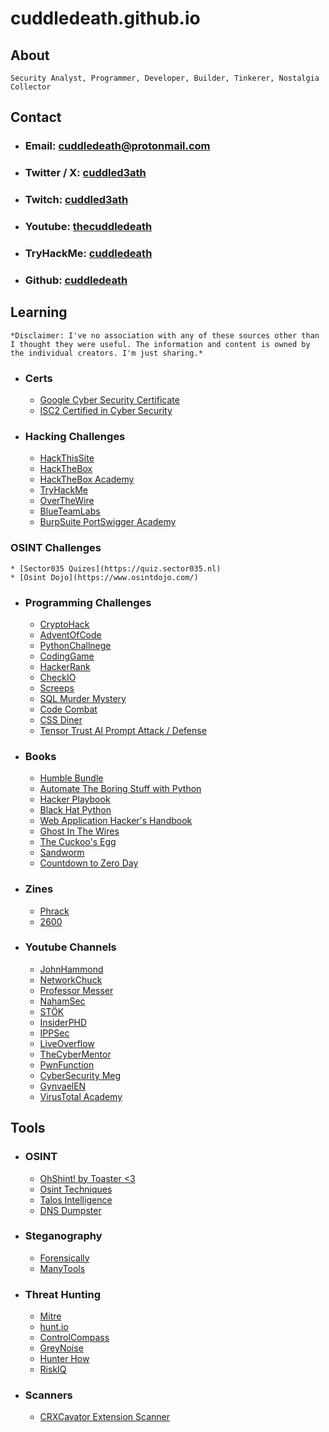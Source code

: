 # cuddledeath.github.io

## About
    Security Analyst, Programmer, Developer, Builder, Tinkerer, Nostalgia Collector
    
## Contact

* ### Email: cuddledeath@protonmail.com
* ### Twitter / X: [cuddled3ath](https://twitter.com/CuddleD3ath)
* ### Twitch: [cuddled3ath](https://www.twitch.tv/cuddled3ath/about)
* ### Youtube: [thecuddledeath](https://www.youtube.com/channel/UCzD3PWJX9_k4_RAJgBOrArw)
* ### TryHackMe: [cuddledeath](https://tryhackme.com/p/cuddledeath)
* ### Github: [cuddledeath](https://github.com/cuddledeath)

## Learning 
    *Disclaimer: I've no association with any of these sources other than I thought they were useful. The information and content is owned by the individual creators. I'm just sharing.*
    
* ### Certs
    * [Google Cyber Security Certificate](https://www.coursera.org/professional-certificates/google-cybersecurity)
    * [ISC2 Certified in Cyber Security](https://www.isc2.org/certifications/cc)

* ### Hacking Challenges
    * [HackThisSite](https://www.hackthissite.org/)
    * [HackTheBox](https://www.hackthebox.com/)
    * [HackTheBox Academy](https://academy.hackthebox.com/)
    * [TryHackMe](https://tryhackme.com/)
    * [OverTheWire](https://overthewire.org/)
    * [BlueTeamLabs](https://blueteamlabs.online/)
    * [BurpSuite PortSwigger Academy](https://portswigger.net/web-security)

### OSINT Challenges
    * [Sector035 Quizes](https://quiz.sector035.nl)
    * [Osint Dojo](https://www.osintdojo.com/)

* ### Programming Challenges
    * [CryptoHack](https://cryptohack.org/)
    * [AdventOfCode](https://adventofcode.com/)
    * [PythonChallnege](http://www.pythonchallenge.com/)
    * [CodingGame](https://www.codingame.com/start/)
    * [HackerRank](https://www.hackerrank.com/)
    * [CheckIO](https://checkio.org/)
    * [Screeps](https://screeps.com/)
    * [SQL Murder Mystery](https://mystery.knightlab.com/)
    * [Code Combat](https://codecombat.com/)
    * [CSS Diner](https://flukeout.github.io/)
    * [Tensor Trust AI Prompt Attack / Defense](https://tensortrust.ai/)

* ### Books
    * [Humble Bundle](https://humblebundle.com)
    * [Automate The Boring Stuff with Python](https://www.amazon.com/Automate-Boring-Stuff-Python-2nd/dp/1593279922/ref=sr_1_1?crid=34R2QOMBYX9W9&keywords=automate+the+boring+stuff+with+python&qid=1703770532&sprefix=automate+the+bo%2Caps%2C156&sr=8-1)
    * [Hacker Playbook](https://www.amazon.com/Hacker-Playbook-Practical-Penetration-Testing/dp/1494932636/ref=sr_1_1?crid=1E9INAUH5SDNH&keywords=hacker+playbook&qid=1703770587&sprefix=hacker+playbook%2Caps%2C128&sr=8-1)
    * [Black Hat Python](https://www.amazon.com/Black-Hat-Python-2nd-Programming/dp/1718501129/ref=sr_1_1?crid=2DSR7OH6BZ2I8&keywords=black+hat+python&qid=1703770662&sprefix=black+hat+python%2Caps%2C120&sr=8-1)
    * [Web Application Hacker's Handbook](https://www.amazon.com/Web-Application-Hackers-Handbook-Exploiting/dp/1118026470/ref=sr_1_4?crid=28JPSNHE45LV9&keywords=web+application&qid=1703770699&sprefix=web+application+%2Caps%2C126&sr=8-4)
    * [Ghost In The Wires](https://www.amazon.com/Ghost-Wires-Adventures-Worlds-Paperback/dp/B00EQC1S18/ref=sr_1_4?crid=2WVODGK05MPMT&keywords=ghost+in+the+wires&qid=1703770794&sprefix=ghost+in+the+wires%2Caps%2C120&sr=8-4)
    * [The Cuckoo's Egg](https://www.amazon.com/Cuckoos-Egg-Tracking-Computer-Espionage/dp/1416507787/ref=sr_1_1?crid=RLW26JDZT2L0&keywords=cuckoo%27s+nest+hacker&qid=1703770828&sprefix=cuckoos+nest+hacker%2Caps%2C325&sr=8-1)
    * [Sandworm](https://www.amazon.com/Sandworm-Cyberwar-Kremlins-Dangerous-Hackers/dp/0525564632/ref=sr_1_1?crid=8A33I30WSDUP&keywords=sandworm&qid=1703770887&sprefix=sandworm%2Caps%2C111&sr=8-1)
    * [Countdown to Zero Day](https://www.amazon.com/Countdown-Zero-Day-Stuxnet-Digital/dp/0770436196/ref=m_crc_dp_lf_d_t1_d_sccl_2_2/136-9326468-7667164?pd_rd_w=J6Jcx&content-id=amzn1.sym.76a0b561-a7b4-41dc-9467-a85a2fa27c1c&pf_rd_p=76a0b561-a7b4-41dc-9467-a85a2fa27c1c&pf_rd_r=BZ4SK8HJBYHCXSWDVYMK&pd_rd_wg=v9znb&pd_rd_r=6dd0a509-b2d1-4b51-ae6e-d7e3d3c345b7&pd_rd_i=0770436196&psc=1)

* ### Zines
    * [Phrack](http://www.phrack.org/)
    * [2600](https://www.2600.com/)

* ### Youtube Channels
    * [JohnHammond](https://www.youtube.com/@_JohnHammond)
    * [NetworkChuck](https://www.youtube.com/@NetworkChuck)
    * [Professor Messer](https://www.youtube.com/@professormesser)
    * [NahamSec](https://www.youtube.com/@NahamSec)
    * [STÖK](https://www.youtube.com/@STOKfredrik)
    * [InsiderPHD](https://www.youtube.com/@InsiderPhD)
    * [IPPSec](https://www.youtube.com/@ippsec)
    * [LiveOverflow](https://www.youtube.com/@LiveOverflow)
    * [TheCyberMentor](https://www.youtube.com/@TCMSecurityAcademy)
    * [PwnFunction](https://www.youtube.com/@PwnFunction)
    * [CyberSecurity Meg](https://www.youtube.com/@CybersecurityMeg)
    * [GynvaelEN](https://www.youtube.com/@GynvaelEN)
    * [VirusTotal Academy](https://www.youtube.com/playlist?list=PLO3ARB-zEuSOUZZkAd9r7PNXZagTQ6Y8x)

## Tools

* ### OSINT
    * [OhShint! by Toaster <3](https://ohshint.gitbook.io/oh-shint-its-a-blog/)
    * [Osint Techniques](https://www.osinttechniques.com/#)
    * [Talos Intelligence](https://talosintelligence.com)
    * [DNS Dumpster](https://dnsdumpster.com)
      
* ### Steganography
    * [Forensically](https://29a.ch/photo-forensics/#forensic-magnifier)
    * [ManyTools](https://manytools.org/)
      
* ### Threat Hunting
    * [Mitre](https://attack.mitre.org/)
    * [hunt.io](https://hunt.io)
    * [ControlCompass](https://controlcompass.github.io)
    * [GreyNoise](https://www.greynoise.io)
    * [Hunter How](https://hunter.how/)
    * [RiskIQ](https://community.riskiq.com/)
      
* ### Scanners
    * [CRXCavator Extension Scanner](https://crxcavator.io/)
